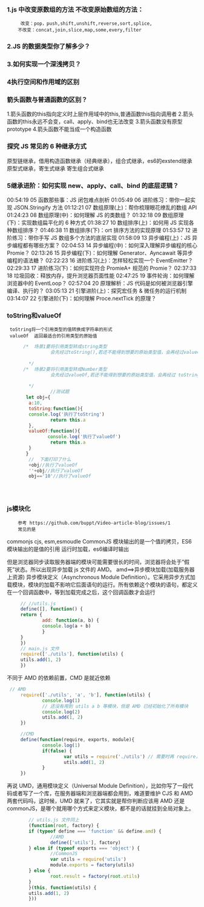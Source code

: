 ### 1.js 中改变原数组的方法  不改变原始数组的方法：
         改变：pop，push,shift,unshift,reverse,sort,splice,
        不改变：concat,join,slice,map,some,every,filter
###  2.JS 的数据类型你了解多少？
### 3.如何实现一个深浅拷贝？
### 4执行空间和作用域的区别
###  箭头函数与普通函数的区别？
   1.箭头函数的this指向定义时上层作用域中的this,普通函数this指向调用者
   2.箭头函数的this永远不会变，call、apply、bind也无法改变
   3.箭头函数没有原型prototype
   4.箭头函数不能当成一个构造函数

### 探究 JS 常见的 6 种继承方式
<!-- https://github.com/mqyqingfeng/Blog/issues/16 -->
   原型链继承，借用构造函数继承（经典继承），组合式继承，es6的exstend继承
   原型式继承，寄生式继承 寄生组合式继承

### 5继承进阶：如何实现 new、apply、call、bind 的底层逻辑？

00:54:19 05 函数那些事：JS 闭包难点剖析
01:05:49 06 进阶练习：带你一起实现 JSON.Stringify 方法
01:12:21 07 数组原理(上)：帮你梳理眼花缭乱的数组 API
01:24:23 08 数组原理(中)：如何理解 JS 的类数组？
01:32:18 09 数组原理(下)：实现数组扁平化的 6 种方式
01:38:27 10 数组排序(上)：如何用 JS 实现各种数组排序？
01:46:38 11 数组排序(下)：ort 排序方法的实现原理
01:53:57 12 进阶练习：带你手写 JS 数组多个方法的底层实现
01:58:09 13 异步编程(上)：JS 异步编程都有哪些方案？
02:04:53 14 异步编程(中)：如何深入理解异步编程的核心 Promie？
02:13:26 15 异步编程(下)：如何理解 Generator、Ayncawait 等异步编程的语法糖？
02:22:23 16 进阶练习(上)：怎样轻松实现一个 EventEmitter？
02:29:33 17 进阶练习(下)：如何实现符合 PromieA+ 规范的 Promie？
02:37:33 18 垃圾回收：释放内存，提升浏览器页面性能
02:47:25 19 事件轮询：如何理解浏览器中的 EventLoop？
02:57:04 20 原理解析：JS 代码是如何被浏览器引擎编译、执行的？
03:05:13 21 引擎进阶(上)：探究宏任务 & 微任务的运行机制
03:14:07 22 引擎进阶(下)：如何理解 Proce.nextTick 的原理？
### toString和valueOf
     toString将一个引用类型的值转换成字符串的形式
     valueOf  返回最适合的引用类型的原始值
```js
      /*  场景1要将引用类型转成string类型
                会先经过toString(),若还不能得到想要的原始类型值，会再经过valueOf，若还是不能得到想要的原始类型值，最后会抛错会
        
        */
      /*  场景2要将引用类型转成Number类型
                会先经过valueOf,若还不能得到想要的原始类型值，会再经过 toString()，若还是不能得到想要的原始类型值，最后会抛错会
        
        */
                //测试题              
       let obj={
        a:10,
        toString:function(){
        console.log('执行了toString')
                return this.a
        },
        valueOf:function(){
               console.log('执行了valueOf')
                return this.a
        }
       }
        //  下面打印了什么
        +obj//执行了valueOf
        ''+obj//执行了valueOf
        obj=='10'//执行了valueOf





```
### js模块化 
        参考 https://github.com/buppt/Video-article-blog/issues/1
        常见的是
   commonjs cjs,
   esm,esmoudle
   CommonJS 模块输出的是一个值的拷贝，ES6 模块输出的是值的引用
   运行时加载，es6编译时输出



但是浏览器同步读取服务器端的模块可能需要很长的时间，浏览器将会处于”假死”状态。所以出现异步加载 js 文件的 AMD。
   amd==>异步模块加载(加载服务器上资源)
   异步模块定义（Asynchronous Module Definition）。它采用异步方式加载模块，模块的加载不影响它后面语句的运行。所有依赖这个模块的语句，都定义在一个回调函数中，等到加载完成之后，这个回调函数才会运行
   ```js
        // //utils.js
        define([], function() {
        return {
                add: function(a, b) {
                console.log(a + b)
                }
        }
        })
        // main.js 文件
        require(['./utils'], function(utils) {
        utils.add(1, 2)
        })  
   ```
   不同于 AMD 的依赖前置，CMD 是就近依赖
   ```js
    // AMD
        require(['./utils', 'a', 'b'], function(utils) {
                console.log(1)
                // 还没有用到 utils a b 等模块，但是 AMD 已经初始化了所有模块
                console.log(2)
                utils.add(1, 2)
        })

        //CMD
        define(function(require, exports, module){
                console.log(1)
                if(false) {
                        var utils = require('./utils') // 需要时再 require，不执行就不会加载
                        utils.add(1, 2)
                }
        })
   ```
   再说 UMD，通用模块定义（Universal Module Definition），比如你写了一段代码或者写了一个库，在服务器端和浏览器端都会用到，难道要维护 CJS 和 AMD 两套代码吗，这时候，UMD 就来了，它其实就是帮你判断应该用 AMD 还是 commonJS，是哪个就用哪个方式来定义模块，都不是的话就挂到全局对象上。
```js
        // utils.js 文件同上
        (function(root, factory) {
        if (typeof define === 'function' && define.amd) {
                //AMD
                define(['utils'], factory)
        } else if (typeof exports === 'object') {
                //CommonJS
                var utils = require('utils')
                module.exports = factory(utils)
        } else {
                root.result = factory(root.utils)
        }
        }(this, function(utils) {
        utils.add(1, 2)
        }))
```
